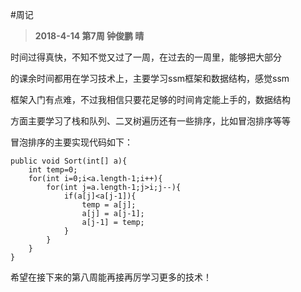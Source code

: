 #周记

>**2018-4-14 第7周 钟俊鹏 晴**

时间过得真快，不知不觉又过了一周，在过去的一周里，能够把大部分  

的课余时间都用在学习技术上，主要学习ssm框架和数据结构，感觉ssm  

框架入门有点难，不过我相信只要花足够的时间肯定能上手的，数据结构  

方面主要学习了栈和队列、二叉树遍历还有一些排序，比如冒泡排序等等  

冒泡排序的主要实现代码如下：  

	public void Sort(int[] a){
        int temp=0;
        for(int i=0;i<a.length-1;i++){
            for(int j=a.length-1;j>i;j--){
                if(a[j]<a[j-1]){
                    temp = a[j];
                    a[j] = a[j-1];
                    a[j-1] = temp;
                }
            }
        }
    }  

希望在接下来的第八周能再接再厉学习更多的技术！
